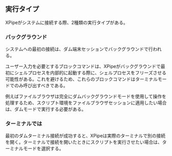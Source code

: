 ## 実行タイプ

XPipeがシステムに接続する際、2種類の実行タイプがある。

### バックグラウンド

システムへの最初の接続は、ダム端末セッションでバックグラウンドで行われる。

ユーザー入力を必要とするブロックコマンドは、XPipeがバックグラウンドで最初にシェルプロセスを内部的に起動する際に、シェルプロセスをフリーズさせる可能性がある。これを避けるため、これらのブロックコマンドはターミナルモードでのみ呼び出すべきである。

例えばファイルブラウザは完全にダムバックグラウンドモードを使用して操作を処理するため、スクリプト環境をファイルブラウザセッションに適用したい場合は、ダムモードで実行する必要がある。

### ターミナルでは

最初のダムターミナル接続が成功すると、XPipeは実際のターミナルで別の接続を開く。ターミナルで接続を開いたときにスクリプトを実行させたい場合は、ターミナルモードを選択する。
